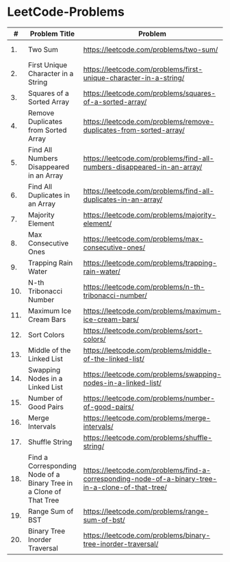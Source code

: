 # LeetCode-Problems
| # | Problem Title | Problem | Solution |
| ---| --- | --- | --- |
| 1. | Two Sum | https://leetcode.com/problems/two-sum/ | https://github.com/ayushkumar0207/LeetCode-Problems/blob/main/TwoSum.java |
| 2. | First Unique Character in a String | https://leetcode.com/problems/first-unique-character-in-a-string/| https://github.com/ayushkumar0207/LeetCode-Problems/blob/main/firstUniqueCharacter.java |
| 3. | Squares of a Sorted Array | https://leetcode.com/problems/squares-of-a-sorted-array/ | https://github.com/ayushkumar0207/LeetCode-Problems/blob/main/squareOfASortedArray.java |
| 4. | Remove Duplicates from Sorted Array | https://leetcode.com/problems/remove-duplicates-from-sorted-array/ | https://github.com/ayushkumar0207/LeetCode-Problems/blob/main/removeDuplicatesformSortedArray.java |
| 5. | Find All Numbers Disappeared in an Array | https://leetcode.com/problems/find-all-numbers-disappeared-in-an-array/ | https://github.com/ayushkumar0207/LeetCode-Problems/blob/main/disappearingNumbersInArray.java |
| 6. | Find All Duplicates in an Array | https://leetcode.com/problems/find-all-duplicates-in-an-array/ | https://github.com/ayushkumar0207/LeetCode-Problems/blob/main/allDuplicatesInArray.java |
| 7. | Majority Element | https://leetcode.com/problems/majority-element/ | https://github.com/ayushkumar0207/LeetCode-Problems/blob/main/MajorityElement.java |
| 8. | Max Consecutive Ones | https://leetcode.com/problems/max-consecutive-ones/ | https://github.com/ayushkumar0207/LeetCode-Problems/blob/main/maxConsecutiveOnes.java |
| 9. | Trapping Rain Water | https://leetcode.com/problems/trapping-rain-water/ | https://github.com/ayushkumar0207/LeetCode-Problems/blob/main/trappingRainWater.java |
| 10. | N-th Tribonacci Number | https://leetcode.com/problems/n-th-tribonacci-number/ | https://github.com/ayushkumar0207/LeetCode-Problems/blob/main/tribonacciNumber.java |
| 11. | Maximum Ice Cream Bars | https://leetcode.com/problems/maximum-ice-cream-bars/ | https://github.com/ayushkumar0207/LeetCode-Problems/blob/main/MaximumIceCreamBars.java |
| 12. | Sort Colors | https://leetcode.com/problems/sort-colors/ | https://github.com/ayushkumar0207/LeetCode-Problems/blob/main/SortColors.java |
| 13. | Middle of the Linked List | https://leetcode.com/problems/middle-of-the-linked-list/ | https://github.com/ayushkumar0207/LeetCode-Problems/blob/main/MiddleoftheLinkedList.java |
| 14. | Swapping Nodes in a Linked List | https://leetcode.com/problems/swapping-nodes-in-a-linked-list/ | https://github.com/ayushkumar0207/LeetCode-Problems/blob/main/SwappingNodesInALinked%20List.java |
| 15. | Number of Good Pairs | https://leetcode.com/problems/number-of-good-pairs/ | https://github.com/ayushkumar0207/LeetCode-Problems/blob/main/NumberOfGoodPairs.java |
| 16. | Merge Intervals | https://leetcode.com/problems/merge-intervals/ | https://github.com/ayushkumar0207/LeetCode-Problems/blob/main/MergeIntervals.java |
| 17. | Shuffle String | https://leetcode.com/problems/shuffle-string/ | https://github.com/ayushkumar0207/LeetCode-Problems/blob/main/ShuffleString.java |
| 18. | Find a Corresponding Node of a Binary Tree in a Clone of That Tree | https://leetcode.com/problems/find-a-corresponding-node-of-a-binary-tree-in-a-clone-of-that-tree/ | https://github.com/ayushkumar0207/LeetCode-Problems/blob/main/CorrespondingNodeOfBinaryTree.java |
| 19. | Range Sum of BST | https://leetcode.com/problems/range-sum-of-bst/ | https://github.com/ayushkumar0207/LeetCode-Problems/blob/main/RangeSumOfBST.java |
| 20. | Binary Tree Inorder Traversal | https://leetcode.com/problems/binary-tree-inorder-traversal/ | https://github.com/ayushkumar0207/LeetCode-Problems/blob/main/BinaryTreeInorderTraversal.java |

